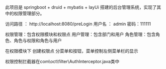 此项目是 springboot + druid + mybatis + layUi 搭建的后台管理系统，实现了其中的权限管理部分。

访问路径  ： http://localhost:8080/preLogin
   用户名 ： admin 密码：111111
   
   权限管理：包含权限模块和权限点
   用户管理：包含部门和用户
   角色管理：包含角色、角色与权限和角色与用户
   
   在权限模块下 创建权限点 分菜单和按钮，菜单控制左侧菜单栏的显示
   
   权限控制拦截器在com\oct\filter\AuthInterceptor.java类中
